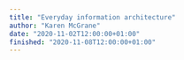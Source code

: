 ```yaml
---
title: "Everyday information architecture"
author: "Karen McGrane"
date: "2020-11-02T12:00:00+01:00"
finished: "2020-11-08T12:00:00+01:00"
---
```

